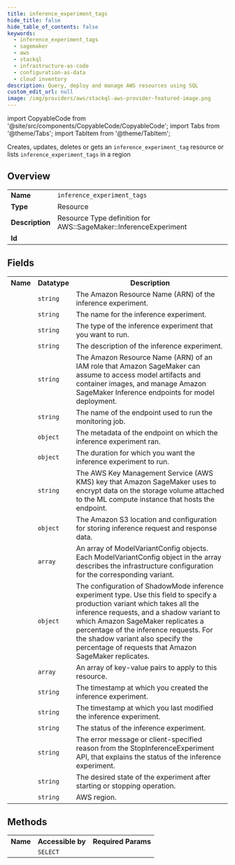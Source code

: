 ```yaml
---
title: inference_experiment_tags
hide_title: false
hide_table_of_contents: false
keywords:
  - inference_experiment_tags
  - sagemaker
  - aws
  - stackql
  - infrastructure-as-code
  - configuration-as-data
  - cloud inventory
description: Query, deploy and manage AWS resources using SQL
custom_edit_url: null
image: /img/providers/aws/stackql-aws-provider-featured-image.png
---
```


import CopyableCode from '@site/src/components/CopyableCode/CopyableCode';
import Tabs from '@theme/Tabs';
import TabItem from '@theme/TabItem';

Creates, updates, deletes or gets an <code>inference_experiment_tag</code> resource or lists <code>inference_experiment_tags</code> in a region

## Overview
<table><tbody>
<tr><td><b>Name</b></td><td><code>inference_experiment_tags</code></td></tr>
<tr><td><b>Type</b></td><td>Resource</td></tr>
<tr><td><b>Description</b></td><td>Resource Type definition for AWS::SageMaker::InferenceExperiment</td></tr>
<tr><td><b>Id</b></td><td><CopyableCode code="aws.sagemaker.inference_experiment_tags" /></td></tr>
</tbody></table>

## Fields
<table><tbody><tr><th>Name</th><th>Datatype</th><th>Description</th></tr><tr><td><CopyableCode code="arn" /></td><td><code>string</code></td><td>The Amazon Resource Name (ARN) of the inference experiment.</td></tr>
<tr><td><CopyableCode code="name" /></td><td><code>string</code></td><td>The name for the inference experiment.</td></tr>
<tr><td><CopyableCode code="type" /></td><td><code>string</code></td><td>The type of the inference experiment that you want to run.</td></tr>
<tr><td><CopyableCode code="description" /></td><td><code>string</code></td><td>The description of the inference experiment.</td></tr>
<tr><td><CopyableCode code="role_arn" /></td><td><code>string</code></td><td>The Amazon Resource Name (ARN) of an IAM role that Amazon SageMaker can assume to access model artifacts and container images, and manage Amazon SageMaker Inference endpoints for model deployment.</td></tr>
<tr><td><CopyableCode code="endpoint_name" /></td><td><code>string</code></td><td>The name of the endpoint used to run the monitoring job.</td></tr>
<tr><td><CopyableCode code="endpoint_metadata" /></td><td><code>object</code></td><td>The metadata of the endpoint on which the inference experiment ran.</td></tr>
<tr><td><CopyableCode code="schedule" /></td><td><code>object</code></td><td>The duration for which you want the inference experiment to run.</td></tr>
<tr><td><CopyableCode code="kms_key" /></td><td><code>string</code></td><td>The AWS Key Management Service (AWS KMS) key that Amazon SageMaker uses to encrypt data on the storage volume attached to the ML compute instance that hosts the endpoint.</td></tr>
<tr><td><CopyableCode code="data_storage_config" /></td><td><code>object</code></td><td>The Amazon S3 location and configuration for storing inference request and response data.</td></tr>
<tr><td><CopyableCode code="model_variants" /></td><td><code>array</code></td><td>An array of ModelVariantConfig objects. Each ModelVariantConfig object in the array describes the infrastructure configuration for the corresponding variant.</td></tr>
<tr><td><CopyableCode code="shadow_mode_config" /></td><td><code>object</code></td><td>The configuration of ShadowMode inference experiment type. Use this field to specify a production variant which takes all the inference requests, and a shadow variant to which Amazon SageMaker replicates a percentage of the inference requests. For the shadow variant also specify the percentage of requests that Amazon SageMaker replicates.</td></tr>
<tr><td><CopyableCode code="tags" /></td><td><code>array</code></td><td>An array of key-value pairs to apply to this resource.</td></tr>
<tr><td><CopyableCode code="creation_time" /></td><td><code>string</code></td><td>The timestamp at which you created the inference experiment.</td></tr>
<tr><td><CopyableCode code="last_modified_time" /></td><td><code>string</code></td><td>The timestamp at which you last modified the inference experiment.</td></tr>
<tr><td><CopyableCode code="status" /></td><td><code>string</code></td><td>The status of the inference experiment.</td></tr>
<tr><td><CopyableCode code="status_reason" /></td><td><code>string</code></td><td>The error message or client-specified reason from the StopInferenceExperiment API, that explains the status of the inference experiment.</td></tr>
<tr><td><CopyableCode code="desired_state" /></td><td><code>string</code></td><td>The desired state of the experiment after starting or stopping operation.</td></tr>
<tr><td><CopyableCode code="region" /></td><td><code>string</code></td><td>AWS region.</td></tr>
</tbody></table>

## Methods

<table><tbody>
  <tr>
    <th>Name</th>
    <th>Accessible by</th>
    <th>Required Params</th>
  </tr>
  <tr>
    <td><CopyableCode code="view" /></td>
    <td><code>SELECT</code></td>
    <td><CopyableCode code="region" /></td>
  </tr>
</tbody></table>








